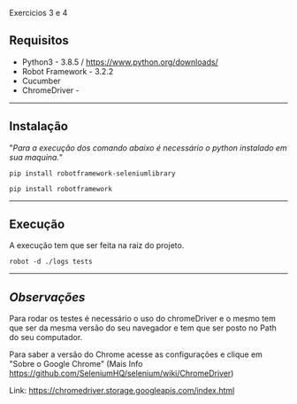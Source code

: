 Exercicios 3 e 4

## Requisitos

- Python3 - 3.8.5  /  https://www.python.org/downloads/
- Robot Framework - 3.2.2
- Cucumber
- ChromeDriver - 
------
## Instalação

"*Para a execução dos comando abaixo é necessário o python instalado em sua maquina.*"

```
pip install robotframework-seleniumlibrary
```

```
pip install robotframework
```
------
## Execução

A execução tem que ser feita na raiz do projeto.

```
robot -d ./logs tests
```
------
## *Observações*

Para rodar os testes é necessário o uso do chromeDriver e o mesmo tem que ser da mesma versão do seu navegador e tem que ser posto no Path do seu computador. 

Para saber a versão do Chrome acesse as configurações e clique em "Sobre o Google Chrome" (Mais Info https://github.com/SeleniumHQ/selenium/wiki/ChromeDriver)

Link: https://chromedriver.storage.googleapis.com/index.html

